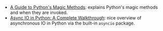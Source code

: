 - [A Guide to Python's Magic Methods](https://rszalski.github.io/magicmethods/): explains Python's magic methods and when they are invoked. 
- [Async IO in Python: A Complete Walkthrough](https://realpython.com/async-io-python/): nice overview of asynchronous IO in Python via the built-in `asyncio` package.
